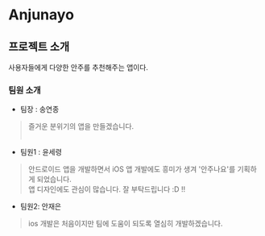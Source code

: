 # Anjunayo

## 프로젝트 소개
사용자들에게 다양한 안주를 추천해주는 앱이다.

### 팀원 소개

* 팀장 : 송연종<br>
> 즐거운 분위기의 앱을 만들겠습니다.
<br /><br />
* 팀원1 : 윤세령<br>
> 안드로이드 앱을 개발하면서 iOS 앱 개발에도 흥미가 생겨 '안주나요'를 기획하게 되었습니다. <br />앱 디자인에도 관심이 많습니다. 잘 부탁드립니다 :D !!<br />
* 팀원2: 안재은<br>
> ios 개발은 처음이지만 팀에 도움이 되도록 열심히 개발하겠습니다.
<br />
